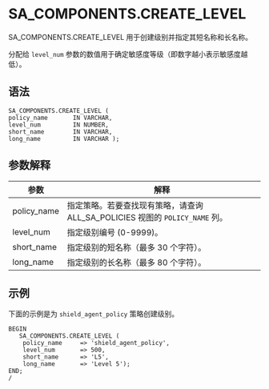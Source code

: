 SA_COMPONENTS.CREATE_LEVEL 
===============================================

SA_COMPONENTS.CREATE_LEVEL 用于创建级别并指定其短名称和长名称。

分配给 `level_num` 参数的数值用于确定敏感度等级（即数字越小表示敏感度越低）。

语法 
-----------

```unknow
SA_COMPONENTS.CREATE_LEVEL (
policy_name       IN VARCHAR,
level_num         IN NUMBER,
short_name        IN VARCHAR,
long_name         IN VARCHAR );
```



参数解释 
-------------



|   **参数**    |                         **解释**                         |
|-------------|--------------------------------------------------------|
| policy_name | 指定策略。若要查找现有策略，请查询 ALL_SA_POLICIES 视图的 `POLICY_NAME` 列。 |
| level_num   | 指定级别编号 (0-9999)。                                       |
| short_name  | 指定级别的短名称（最多 30 个字符）。                                   |
| long_name   | 指定级别的长名称（最多 80 个字符）。                                   |



示例 
-----------

下面的示例是为 `shield_agent_policy` 策略创建级别。

```unknow
BEGIN
   SA_COMPONENTS.CREATE_LEVEL (
    policy_name     => 'shield_agent_policy',
    level_num       => 500,
    short_name      => 'L5',
    long_name       => 'Level 5');
END;
/
```



